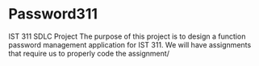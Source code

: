 # Password311
IST 311 SDLC Project
The purpose of this project is to design a function password management application for IST 311. We will have assignments that 
require us to properly code the assignment/
